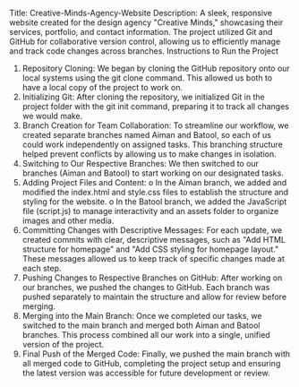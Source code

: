 Title: Creative-Minds-Agency-Website
Description:
A sleek, responsive website created for the design agency "Creative Minds," showcasing their services, portfolio, and contact information. The project utilized Git and GitHub for collaborative version control, allowing us to efficiently manage and track code changes across branches.
Instructions to Run the Project
1.	Repository Cloning:
We began by cloning the GitHub repository onto our local systems using the git clone command. This allowed us both to have a local copy of the project to work on.
2.	Initializing Git:
After cloning the repository, we initialized Git in the project folder with the git init command, preparing it to track all changes we would make.
3.	Branch Creation for Team Collaboration:
To streamline our workflow, we created separate branches named Aiman and Batool, so each of us could work independently on assigned tasks. This branching structure helped prevent conflicts by allowing us to make changes in isolation.
4.	Switching to Our Respective Branches:
We then switched to our branches (Aiman and Batool) to start working on our designated tasks. 
5.	Adding Project Files and Content:
o	In the Aiman branch, we added and modified the index.html and style.css files to establish the structure and styling for the website.
o	In the Batool branch, we added the JavaScript file (script.js) to manage interactivity and an assets folder to organize images and other media.
6.	Committing Changes with Descriptive Messages:
For each update, we created commits with clear, descriptive messages, such as "Add HTML structure for homepage" and "Add CSS styling for homepage layout." These messages allowed us to keep track of specific changes made at each step.
7.	Pushing Changes to Respective Branches on GitHub:
After working on our branches, we pushed the changes to GitHub. Each branch was pushed separately to maintain the structure and allow for review before merging.
8.	Merging into the Main Branch:
Once we completed our tasks, we switched to the main branch and merged both Aiman and Batool branches. This process combined all our work into a single, unified version of the project.
9.	Final Push of the Merged Code:
Finally, we pushed the main branch with all merged code to GitHub, completing the project setup and ensuring the latest version was accessible for future development or review.
